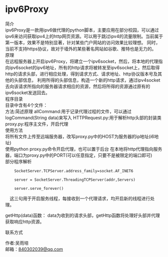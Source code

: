 <!DOCTYPE html>
<html lang="en">
<head>
<meta charset="UTF-8"/>
<!-- 新 Bootstrap 核心 CSS 文件 -->
<link rel="stylesheet" href="//cdn.bootcss.com/bootstrap/3.3.5/css/bootstrap.min.css">

<!-- 可选的Bootstrap主题文件（一般不用引入） -->
<link rel="stylesheet" href="//cdn.bootcss.com/bootstrap/3.3.5/css/bootstrap-theme.min.css">

<!-- jQuery文件。务必在bootstrap.min.js 之前引入 -->
<script src="//cdn.bootcss.com/jquery/1.11.3/jquery.min.js"></script>

<!-- 最新的 Bootstrap 核心 JavaScript 文件 -->
<script src="//cdn.bootcss.com/bootstrap/3.3.5/js/bootstrap.min.js"></script>
</head>
<body>
<div class="container">
<h1 class="text-center">ipv6Proxy</h1>

<div class="panel panel-default">
  <div class="panel-heading">简介</div>
  <div class="panel-body">
    ipv6Proxy是一款用ipv6做代理的python脚本，主要应用在部分校园，可以通过ipv6来访问获取ipv4上的http网页资源。可以用于跳过ipv4的流量限制。当前属于第一版本，效果不是特别显著，针对某些门户网站的访问效果比较理想。
    同时，当前不支持https协议，故对于墙外的某些著名网站如谷歌、推特也是无力的。
  </div>
</div>

<div class="panel panel-default">
  <div class="panel-heading">原理</div>
  <div class="panel-body">
    在远程服务器上开启ipv6Proxy，将建立一个ipv6socket，然后，将本地的代理指向ipv6socket的ipv6地址，所有的http请求将被转发至ipv6socket上，然后取得http的请求头部，进行相应处理，得到请求方式、请求地址、http协议版本号及其他的头部信息，
    利用所得的头部信息，构造一个新的http请求，通过ipv4socket去向该请求所指向的服务器请求相应的资源，然后将所得的资源通过原有的ipv6socket发送回去。
  </div>
</div>

<div class="panel panel-default">
  <div class="panel-heading">程序目录</div>
  <div class="panel-body">
  目录中含有4个文件：<br/>
  方法:简述原理
  allCommand:用于记录代理过程的文件，可以通过logCommand(String data)来写入
  HTTPRequest.py:用于解析http头部的封装类
  proxy.py:程序主文件，开启代理
  </div>
</div>

<div class="panel panel-default">
  <div class="panel-heading">使用方法</div>
  <div class="panel-body">
  将所有文件上传至远端服务器，改写proxy.py中的HOST为服务器的ip地址(i6地址)<br/>
  使用python proxy.py命令开启代理，也可以置于后台
  在本地将http代理指向服务器，端口为proxy.py中的PORT(可以任意指定，只要不是被限定的端口即可)
  </div>
</div>

<div class="panel panel-default">
  <div class="panel-heading">部分程序解析</div>
  <div class="panel-body">
  <code>
  	SocketServer.TCPServer.address_family=socket.AF_INET6<br/>
	server = SocketServer.ThreadingTCPServer(addr,Servers)<br/>
	server.serve_forever()<br/>
  </code>
  这三句用于开启服务线程，每接收到一个代理请求，均开启新的线程进行处理。

  getHttp(data)函数：
  data为收到的请求头部，getHttp函数将处理好头部并代理获取响应http资源。
  </div>
</div>

<div class="panel panel-default">
  <div class="panel-heading">联系方式</div>
  <div class="panel-body">
  
  作者:吴雨培<br/>
  邮箱：840302039@qq.com
  </div>
</div>
</div>
</body>